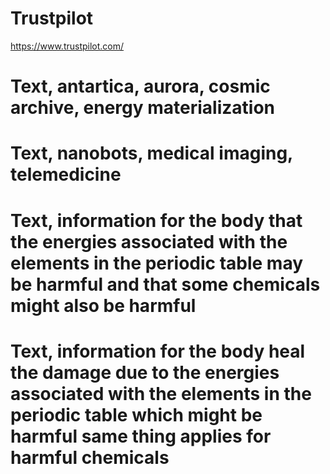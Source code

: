 # Trustpilot
https://www.trustpilot.com/

# Text, antartica, aurora, cosmic archive, energy materialization

# Text, nanobots, medical imaging, telemedicine

# Text, information for the body that the energies associated with the elements in the periodic table may be harmful and that some chemicals might also be harmful

# Text, information for the body heal the damage due to the energies associated with the elements in the periodic table which might be harmful same thing applies for harmful chemicals
